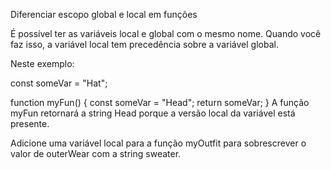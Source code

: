 Diferenciar escopo global e local em funções

É possível ter as variáveis local e global com o mesmo nome. Quando você faz isso, a variável local tem precedência sobre a variável global.

Neste exemplo:

const someVar = "Hat";

function myFun() {
  const someVar = "Head";
  return someVar;
}
A função myFun retornará a string Head porque a versão local da variável está presente.

Adicione uma variável local para a função myOutfit para sobrescrever o valor de outerWear com a string sweater.